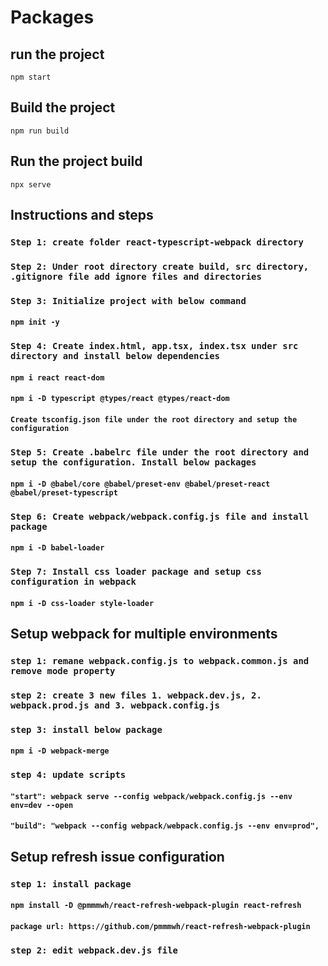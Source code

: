 # Packages

## run the project
`npm start`

## Build the project
`npm run build`

## Run the project build
`npx serve`

## Instructions and steps

### `Step 1: create folder react-typescript-webpack directory`

### `Step 2: Under root directory create build, src directory, .gitignore file add ignore files and directories`

### `Step 3: Initialize project with below command`
#### `npm init -y`

### `Step 4: Create index.html, app.tsx, index.tsx under src directory and install below dependencies`
#### `npm i react react-dom`
#### `npm i -D typescript @types/react @types/react-dom`
#### `Create tsconfig.json file under the root directory and setup the configuration`

### `Step 5: Create .babelrc file under the root directory and setup the configuration. Install below packages`
#### `npm i -D @babel/core @babel/preset-env @babel/preset-react @babel/preset-typescript`


### `Step 6: Create webpack/webpack.config.js file and install package`
#### `npm i -D babel-loader`

### `Step 7: Install css loader package and setup css configuration in webpack`
#### `npm i -D css-loader style-loader`

## Setup webpack for multiple environments
### `step 1: remane webpack.config.js to webpack.common.js and remove mode property`

### `step 2: create 3 new files 1. webpack.dev.js, 2. webpack.prod.js and 3. webpack.config.js`

### `step 3: install below package`
#### `npm i -D webpack-merge`

### `step 4: update scripts`
#### `"start": webpack serve --config webpack/webpack.config.js --env env=dev --open`
#### `"build": "webpack --config webpack/webpack.config.js --env env=prod",`

## Setup refresh issue configuration
### `step 1: install package`
#### `npm install -D @pmmmwh/react-refresh-webpack-plugin react-refresh`
#### `package url: https://github.com/pmmmwh/react-refresh-webpack-plugin`

### `step 2: edit webpack.dev.js file`